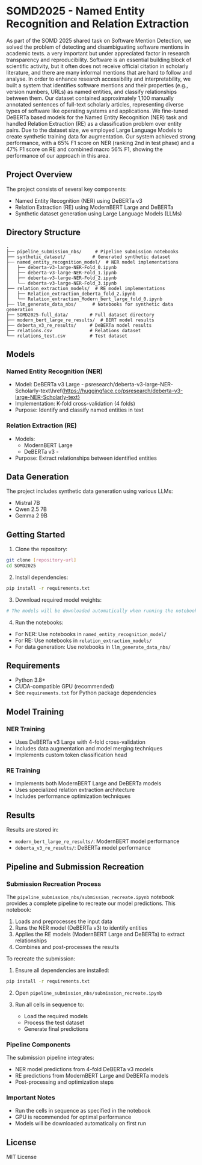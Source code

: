 # SOMD2025 - Named Entity Recognition and Relation Extraction

As part of the SOMD 2025 shared task on Software Mention Detection, we solved the problem of detecting and disambiguating software mentions in academic texts. a very important but under appreciated factor in research transparency and reproducibility. Software is an essential building block of scientific activity, but it often does not receive official citation in scholarly literature, and there are many informal mentions that are hard to follow and analyse. In order to enhance research accessibility and interpretability, we built a system that identifies software mentions and their properties (e.g., version numbers, URLs) as named entities, and classify relationships between them. Our dataset contained approximately 1,100 manually annotated sentences of full-text scholarly articles, representing diverse types of software like operating systems and applications. We fine-tuned DeBERTa based models for the Named Entity Recognition (NER) task and handled Relation Extraction (RE) as a classification problem over entity pairs. Due to the dataset size, we employed Large Language Models to create synthetic training data for augmentation. Our system achieved strong performance, with a 65% F1 score on NER (ranking 2nd in test phase) and a 47% F1 score on RE and combined macro 56% F1, showing the performance of our approach in this area.

## Project Overview

The project consists of several key components:
- Named Entity Recognition (NER) using DeBERTa v3
- Relation Extraction (RE) using ModernBERT Large and DeBERTa
- Synthetic dataset generation using Large Language Models (LLMs)

## Directory Structure

```
.
├── pipeline_submission_nbs/     # Pipeline submission notebooks
├── synthetic_dataset/          # Generated synthetic dataset
├── named_entity_recognition_model/  # NER model implementations
│   ├── deberta-v3-large-NER-Fold_0.ipynb
│   ├── deberta-v3-large-NER-Fold_1.ipynb
│   ├── deberta-v3-large-NER-Fold_2.ipynb
│   └── deberta-v3-large-NER-Fold_3.ipynb
├── relation_extraction_models/  # RE model implementations
│   ├── Relation_extraction_deberta_fold_2.ipynb
│   └── Relation_extraction_Modern_bert_large_fold_0.ipynb
├── llm_generate_data_nbs/      # Notebooks for synthetic data generation
├── SOMD2025-full_data/        # Full dataset directory
├── modern_bert_large_re_results/  # BERT model results
├── deberta_v3_re_results/     # DeBERTa model results
├── relations.csv              # Relations dataset
└── relations_test.csv         # Test dataset
```

## Models

### Named Entity Recognition (NER)
- Model: DeBERTa v3 Large - psresearch/deberta-v3-large-NER-Scholarly-text\href{https://huggingface.co/psresearch/deberta-v3-large-NER-Scholarly-text}
- Implementation: K-fold cross-validation (4 folds)
- Purpose: Identify and classify named entities in text

### Relation Extraction (RE)
- Models:
  - ModernBERT Large
  - DeBERTa v3 - 
- Purpose: Extract relationships between identified entities

## Data Generation

The project includes synthetic data generation using various LLMs:
- Mistral 7B
- Qwen 2.5 7B
- Gemma 2 9B

## Getting Started

1. Clone the repository:
```bash
git clone [repository-url]
cd SOMD2025
```

2. Install dependencies:
```bash
pip install -r requirements.txt
```

3. Download required model weights:
```bash
# The models will be downloaded automatically when running the notebooks
```

4. Run the notebooks:
- For NER: Use notebooks in `named_entity_recognition_model/`
- For RE: Use notebooks in `relation_extraction_models/`
- For data generation: Use notebooks in `llm_generate_data_nbs/`

## Requirements

- Python 3.8+
- CUDA-compatible GPU (recommended)
- See `requirements.txt` for Python package dependencies

## Model Training

### NER Training
- Uses DeBERTa v3 Large with 4-fold cross-validation
- Includes data augmentation and model merging techniques
- Implements custom token classification head

### RE Training
- Implements both ModernBERT Large and DeBERTa models
- Uses specialized relation extraction architecture
- Includes performance optimization techniques

## Results

Results are stored in:
- `modern_bert_large_re_results/`: ModernBERT model performance
- `deberta_v3_re_results/`: DeBERTa model performance

## Pipeline and Submission Recreation

### Submission Recreation Process
The `pipeline_submission_nbs/submission_recreate.ipynb` notebook provides a complete pipeline to recreate our model predictions. This notebook:

1. Loads and preprocesses the input data
2. Runs the NER model (DeBERTa v3) to identify entities
3. Applies the RE models (ModernBERT Large and DeBERTa) to extract relationships
4. Combines and post-processes the results

To recreate the submission:

1. Ensure all dependencies are installed:
```bash
pip install -r requirements.txt
```

2. Open `pipeline_submission_nbs/submission_recreate.ipynb`

3. Run all cells in sequence to:
   - Load the required models
   - Process the test dataset
   - Generate final predictions

### Pipeline Components
The submission pipeline integrates:
- NER model predictions from 4-fold DeBERTa v3 models
- RE predictions from ModernBERT Large and DeBERTa models
- Post-processing and optimization steps

### Important Notes
- Run the cells in sequence as specified in the notebook
- GPU is recommended for optimal performance
- Models will be downloaded automatically on first run

## License

MIT License 
